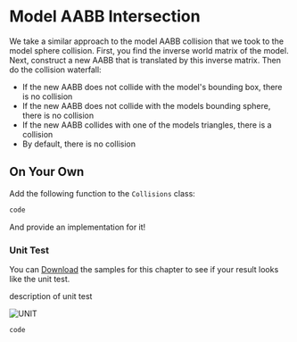 # Model AABB Intersection

We take a similar approach to the model AABB collision that we took to the model sphere collision. First, you find the inverse world matrix of the model. Next, construct a new AABB that is translated by this inverse matrix. Then do the collision waterfall:

* If the new AABB does not collide with the model's bounding box, there is no collision
* If the new AABB does not collide with the models bounding sphere, there is no collision
* If the new AABB collides with one of the models triangles, there is a collision
* By default, there is no collision

## On Your Own

Add the following function to the ```Collisions``` class:

```cs
code
```

And provide an implementation for it!

### Unit Test

You can [Download](../Samples/SAMPLE.rar) the samples for this chapter to see if your result looks like the unit test.

description of unit test

![UNIT](image)

```cs
code
```